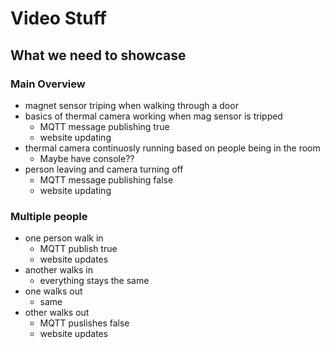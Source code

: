 # Video Stuff

## What we need to showcase
### Main Overview
- magnet sensor triping when walking through a door
- basics of thermal camera working when mag sensor is tripped
    - MQTT message publishing true
    - website updating
- thermal camera continuosly running based on people being in the room
    - Maybe have console??
- person leaving and camera turning off
    - MQTT message publishing false
    - website updating

### Multiple people
- one person walk in
    - MQTT publish true
    - website updates
- another walks in
    - everything stays the same
- one walks out
    - same
- other walks out
    - MQTT puslishes false
    - website updates


